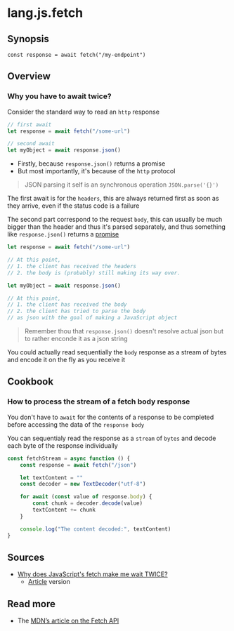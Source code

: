 # lang.js.fetch



## Synopsis

```language
const response = await fetch("/my-endpoint")
```

## Overview

### Why you have to await twice?

Consider the standard way to read an `http` response

```js
// first await
let response = await fetch("/some-url")

// second await
let myObject = await response.json()
```

- Firstly, because `response.json()` returns a promise
- But most importantly, it's because of the `http` protocol

> JSON parsing it self is an synchronous operation `JSON.parse('{}')`

The first await is for the `headers`, this are always returned first
as soon as they arrive, even if the status code is a failure

The second part correspond to the request `body`, this can usually
be much bigger than the header and thus it's parsed separately, and thus
something like `response.json()` returns a [promise](./zjtg.md)

```js
let response = await fetch("/some-url")

// At this point,
// 1. the client has received the headers
// 2. the body is (probably) still making its way over.

let myObject = await response.json()

// At this point,
// 1. the client has received the body
// 2. the client has tried to parse the body
// as json with the goal of making a JavaScript object
```

> Remember thou that `response.json()` doesn't resolve actual json
> but to rather enconde it as a json string

You could actually read sequentially the `body` response as a stream of bytes
and encode it on the fly as you receive it

## Cookbook

### How to process the stream of a fetch body response

You don't have to `await` for the contents of a response to be completed
before accessing the data of the `response body`

You can sequentialy read the response as a `stream` of `bytes` and decode
each byte of the response individually

```js
const fetchStream = async function () {
    const response = await fetch("/json")

    let textContent = ""
    const decoder = new TextDecoder("utf-8")

    for await (const value of response.body) {
        const chunk = decoder.decode(value)
        textContent += chunk
    }

    console.log("The content decoded:", textContent)
}
```

## Sources

- [Why does JavaScript's fetch make me wait TWICE?](https://www.youtube.com/watch?v=Ki64Cnyf_cA) 
  - [Article](https://tomontheinternet.com/why-two-awaits/) version

## Read more

- The [MDN’s article on the Fetch API](https://developer.mozilla.org/en-US/docs/Web/API/Fetch_API#concepts_and_usage) 
